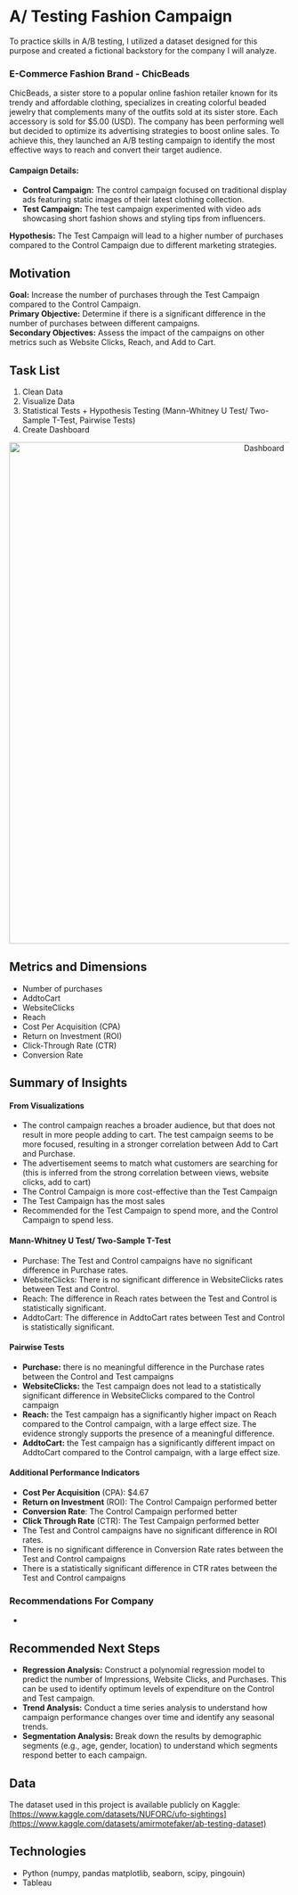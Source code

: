 # A/ Testing Fashion Campaign
To practice skills in A/B testing, I utilized a dataset designed for this purpose and created a fictional backstory for the company I will analyze.
### E-Commerce Fashion Brand - ChicBeads
ChicBeads, a sister store to a popular online fashion retailer known for its trendy and affordable clothing, specializes in creating colorful beaded jewelry that complements many of the outfits sold at its sister store. Each accessory is sold for $5.00 (USD). The company has been performing well but decided to optimize its advertising strategies to boost online sales. To achieve this, they launched an A/B testing campaign to identify the most effective ways to reach and convert their target audience.
#### Campaign Details:
- **Control Campaign:** The control campaign focused on traditional display ads featuring static images of their latest clothing collection.
- **Test Campaign:** The test campaign experimented with video ads showcasing short fashion shows and styling tips from influencers.
  
**Hypothesis:** The Test Campaign will lead to a higher number of purchases compared to the Control Campaign due to different marketing strategies.
  
## Motivation
**Goal:** Increase the number of purchases through the Test Campaign compared to the Control Campaign.  
**Primary Objective:** Determine if there is a significant difference in the number of purchases between different campaigns.  
**Secondary Objectives:** Assess the impact of the campaigns on other metrics such as Website Clicks, Reach, and Add to Cart.  

## Task List
1. Clean Data
2. Visualize Data
3. Statistical Tests + Hypothesis Testing (Mann-Whitney U Test/ Two-Sample T-Test, Pairwise Tests)
4. Create Dashboard
   
<p align="center">
    <img src="" alt="Dashboard" width="900">
</p>

## Metrics and Dimensions
- Number of purchases
- AddtoCart
- WebsiteClicks
- Reach
- Cost Per Acquisition (CPA)
- Return on Investment (ROI)
- Click-Through Rate (CTR)
- Conversion Rate

## Summary of Insights
#### From Visualizations
- The control campaign reaches a broader audience, but that does not result in more people adding to cart. The test campaign seems to be more focused, resulting in a stronger correlation between Add to Cart and Purchase.
- The advertisement seems to match what customers are searching for (this is inferred from the strong correlation between views, website clicks, add to cart)
- The Control Campaign is more cost-effective than the Test Campaign
- The Test Campaign has the most sales
- Recommended for the Test Campaign to spend more, and the Control Campaign to spend less.
#### Mann-Whitney U Test/ Two-Sample T-Test
- Purchase: The Test and Control campaigns have no significant difference in Purchase rates.
- WebsiteClicks: There is no significant difference in WebsiteClicks rates between Test and Control.
- Reach: The difference in Reach rates between the Test and Control is statistically significant.
- AddtoCart: The difference in AddtoCart rates between Test and Control is statistically significant.
#### Pairwise Tests
- **Purchase:** there is no meaningful difference in the Purchase rates between the Control and Test campaigns
- **WebsiteClicks:** the Test campaign does not lead to a statistically significant difference in WebsiteClicks compared to the Control campaign
- **Reach:** the Test campaign has a significantly higher impact on Reach compared to the Control campaign, with a large effect size. The evidence strongly supports the presence of a meaningful difference.
- **AddtoCart:** the Test campaign has a significantly different impact on AddtoCart compared to the Control campaign, with a large effect size.
#### Additional Performance Indicators
- **Cost Per Acquisition** (CPA): $4.67
- **Return on Investment** (ROI): The Control Campaign performed better
- **Conversion Rate**: The Control Campaign performed better
- **Click Through Rate** (CTR): The Test Campaign performed better
- The Test and Control campaigns have no significant difference in ROI rates.
- There is no significant difference in Conversion Rate rates between the Test and Control campaigns
- There is a statistically significant difference in CTR rates between the Test and Control campaigns
### Recommendations For Company
- 

## Recommended Next Steps 
- **Regression Analysis:** Construct a polynomial regression model to predict the number of Impressions, Website Clicks, and Purchases. This can be used to identify optimum levels of expenditure on the Control and Test campaign. 
- **Trend Analysis:** Conduct a time series analysis to understand how campaign performance changes over time and identify any seasonal trends.
- **Segmentation Analysis:** Break down the results by demographic segments (e.g., age, gender, location) to understand which segments respond better to each campaign.
  
## Data
The dataset used in this project is available publicly on Kaggle: [https://www.kaggle.com/datasets/NUFORC/ufo-sightings](https://www.kaggle.com/datasets/amirmotefaker/ab-testing-dataset)

## Technologies
- Python (numpy, pandas matplotlib, seaborn, scipy, pingouin)
- Tableau
